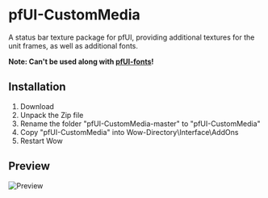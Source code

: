 # pfUI-CustomMedia

A status bar texture package for pfUI, providing additional textures for the unit frames, as well as additional fonts.

**Note: Can't be used along with [pfUI-fonts](https://github.com/shagu/pfUI-fonts)!**

## Installation
1. Download
2. Unpack the Zip file
3. Rename the folder "pfUI-CustomMedia-master" to "pfUI-CustomMedia"
4. Copy "pfUI-CustomMedia" into Wow-Directory\Interface\AddOns
5. Restart Wow

## Preview

![Preview](https://i.imgur.com/ZFrFmY1.png)

